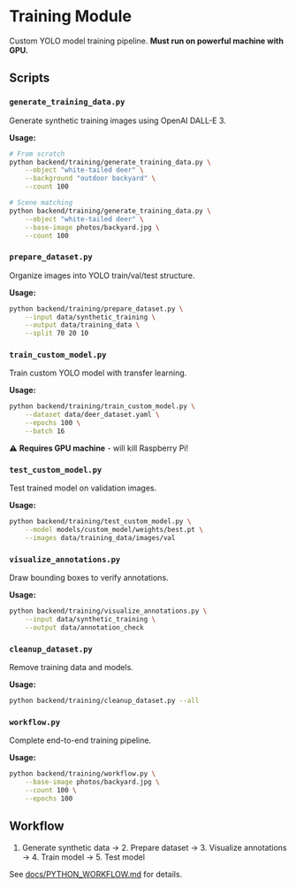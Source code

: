 # Training Module

Custom YOLO model training pipeline. **Must run on powerful machine with GPU.**

## Scripts

### `generate_training_data.py`

Generate synthetic training images using OpenAI DALL-E 3.

**Usage:**

```bash
# From scratch
python backend/training/generate_training_data.py \
    --object "white-tailed deer" \
    --background "outdoor backyard" \
    --count 100

# Scene matching
python backend/training/generate_training_data.py \
    --object "white-tailed deer" \
    --base-image photos/backyard.jpg \
    --count 100
```

### `prepare_dataset.py`

Organize images into YOLO train/val/test structure.

**Usage:**

```bash
python backend/training/prepare_dataset.py \
    --input data/synthetic_training \
    --output data/training_data \
    --split 70 20 10
```

### `train_custom_model.py`

Train custom YOLO model with transfer learning.

**Usage:**

```bash
python backend/training/train_custom_model.py \
    --dataset data/deer_dataset.yaml \
    --epochs 100 \
    --batch 16
```

⚠️ **Requires GPU machine** - will kill Raspberry Pi!

### `test_custom_model.py`

Test trained model on validation images.

**Usage:**

```bash
python backend/training/test_custom_model.py \
    --model models/custom_model/weights/best.pt \
    --images data/training_data/images/val
```

### `visualize_annotations.py`

Draw bounding boxes to verify annotations.

**Usage:**

```bash
python backend/training/visualize_annotations.py \
    --input data/synthetic_training \
    --output data/annotation_check
```

### `cleanup_dataset.py`

Remove training data and models.

**Usage:**

```bash
python backend/training/cleanup_dataset.py --all
```

### `workflow.py`

Complete end-to-end training pipeline.

**Usage:**

```bash
python backend/training/workflow.py \
    --base-image photos/backyard.jpg \
    --count 100 \
    --epochs 100
```

## Workflow

1. Generate synthetic data → 2. Prepare dataset → 3. Visualize annotations → 4. Train model → 5. Test model

See [docs/PYTHON_WORKFLOW.md](../../docs/PYTHON_WORKFLOW.md) for details.
